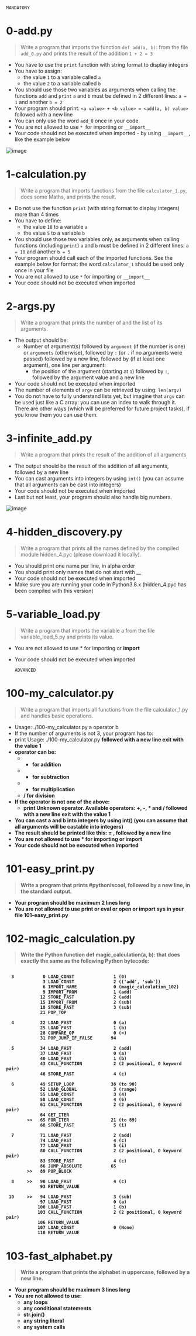 ```MANDATORY```

# 0-add.py

> Write a program that imports the function `def add(a, b)`: from the file `add_0.py` and prints the result of the addition `1 + 2 = 3`

- You have to use the `print` function with string format to display integers
- You have to assign:
  - the value `1` to a variable called `a`
  - the value `2` to a variable called `b`
- You should use those two variables as arguments when calling the functions `add` and `print`
  `a` and `b` must be defined in 2 different lines: `a = 1` and another `b = 2`
- Your program should print: `<a value> + <b value> = <add(a, b) value>` followed with a new line
- You can only use the word `add_0` once in your code
- You are not allowed to use `* `for importing or `__import__`
- Your code should not be executed when imported - by using `__import__`, like the example below

![image](https://github.com/richie-omondi/alx-higher_level_programming/assets/69873039/48c7b57c-fb6b-4784-9533-2ad86a20c60f)


  
# 1-calculation.py

> Write a program that imports functions from the file `calculator_1.py`, does some Maths, and prints the result.

- Do not use the function `print` (with string format to display integers) more than 4 times
- You have to define:
  - the value `10` to a variable `a`
  - the value `5` to a variable `b`
- You should use those two variables only, as arguments when calling functions (including `print`)
`a` and `b` must be defined in 2 different lines: `a = 10` and another `b = 5`
- Your program should call each of the imported functions. See the example below for format:
  the word `calculator_1` should be used only once in your file
- You are not allowed to use `*` for importing or `__import__`
- Your code should not be executed when imported

  
# 2-args.py

> Write a program that prints the number of and the list of its arguments.

- The output should be:
  - Number of argument(s) followed by `argument` (if the number is one) or `arguments` (otherwise), followed by
    `:` (or `.` if no arguments were passed) followed by
    a new line, followed by (if at least one argument),
    one line per argument:
      - the position of the argument (starting at `1`) followed by `:`, followed by the argument value and a new line
- Your code should not be executed when imported
- The number of elements of `argv` can be retrieved by using: `len(argv)`
- You do not have to fully understand lists yet, but imagine that `argv` can be used just like a C array: you can use an index to walk through it. There are other ways (which will be preferred for future project tasks), if you know them you can use them.

  
# 3-infinite_add.py

> Write a program that prints the result of the addition of all arguments

- The output should be the result of the addition of all arguments, followed by a new line
- You can cast arguments into integers by using `int()` (you can assume that all arguments can be cast into integers)
- Your code should not be executed when imported
- Last but not least, your program should also handle big numbers.

![image](https://github.com/richie-omondi/alx-higher_level_programming/assets/69873039/1eff9b94-33f8-4642-8e59-778a290c3ae9)

# 4-hidden_discovery.py

> Write a program that prints all the names defined by the compiled module hidden_4.pyc (please download it locally).

- You should print one name per line, in alpha order
- You should print only names that do not start with __
- Your code should not be executed when imported
- Make sure you are running your code in Python3.8.x (hidden_4.pyc has been compiled with this version)

  
# 5-variable_load.py

> Write a program that imports the variable a from the file variable_load_5.py and prints its value.

- You are not allowed to use * for importing or __import__
- Your code should not be executed when imported

  ```ADVANCED```

# 100-my_calculator.py

> Write a program that imports all functions from the file calculator_1.py and handles basic operations.

- Usage: ./100-my_calculator.py a operator b
- If the number of arguments is not 3, your program has to:
- print Usage: ./100-my_calculator.py <a> <operator> <b> followed with a new line
exit with the value 1
- operator can be:
  - + for addition
  - - for subtraction
  - * for multiplication
  - / for division
- If the operator is not one of the above:
  - print Unknown operator. Available operators: +, -, * and / followed with a new line exit with the value 1
- You can cast a and b into integers by using int() (you can assume that all arguments will be castable into integers)
- The result should be printed like this: <a> <operator> <b> = <result>, followed by a new line
- You are not allowed to use * for importing or __import__
- Your code should not be executed when imported

  
# 101-easy_print.py

> Write a program that prints #pythoniscool, followed by a new line, in the standard output.

- Your program should be maximum 2 lines long
- You are not allowed to use print or eval or open or import sys in your file 101-easy_print.py

  
# 102-magic_calculation.py

> Write the Python function def magic_calculation(a, b): that does exactly the same as the following Python bytecode:

```

  3           0 LOAD_CONST               1 (0)
              3 LOAD_CONST               2 (('add', 'sub'))
              6 IMPORT_NAME              0 (magic_calculation_102)
              9 IMPORT_FROM              1 (add)
             12 STORE_FAST               2 (add)
             15 IMPORT_FROM              2 (sub)
             18 STORE_FAST               3 (sub)
             21 POP_TOP

  4          22 LOAD_FAST                0 (a)
             25 LOAD_FAST                1 (b)
             28 COMPARE_OP               0 (<)
             31 POP_JUMP_IF_FALSE       94

  5          34 LOAD_FAST                2 (add)
             37 LOAD_FAST                0 (a)
             40 LOAD_FAST                1 (b)
             43 CALL_FUNCTION            2 (2 positional, 0 keyword pair)
             46 STORE_FAST               4 (c)

  6          49 SETUP_LOOP              38 (to 90)
             52 LOAD_GLOBAL              3 (range)
             55 LOAD_CONST               3 (4)
             58 LOAD_CONST               4 (6)
             61 CALL_FUNCTION            2 (2 positional, 0 keyword pair)
             64 GET_ITER
        >>   65 FOR_ITER                21 (to 89)
             68 STORE_FAST               5 (i)

  7          71 LOAD_FAST                2 (add)
             74 LOAD_FAST                4 (c)
             77 LOAD_FAST                5 (i)
             80 CALL_FUNCTION            2 (2 positional, 0 keyword pair)
             83 STORE_FAST               4 (c)
             86 JUMP_ABSOLUTE           65
        >>   89 POP_BLOCK

  8     >>   90 LOAD_FAST                4 (c)
             93 RETURN_VALUE

 10     >>   94 LOAD_FAST                3 (sub)
             97 LOAD_FAST                0 (a)
            100 LOAD_FAST                1 (b)
            103 CALL_FUNCTION            2 (2 positional, 0 keyword pair)
            106 RETURN_VALUE
            107 LOAD_CONST               0 (None)
            110 RETURN_VALUE
```

  
#  103-fast_alphabet.py
> Write a program that prints the alphabet in uppercase, followed by a new line.

- Your program should be maximum 3 lines long
- You are not allowed to use:
  - any loops
  - any conditional statements
  - str.join()
  - any string literal
  - any system calls
